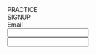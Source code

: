 <!DOCTYPE html>
<html></html>
PRACTICE<br>
<head>SIGNUP<br>
    Email<br>
  <input type="text"password></input><br>
  <input type="text"message></input></h1>
</head>
